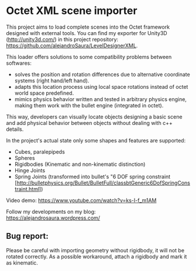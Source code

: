 # Octet XML scene importer

This project aims to load complete scenes into the Octet framework designed with external tools.
You can find my exporter for Unity3D (http://unity3d.com/) in this project repository: https://github.com/alejandroSaura/LevelDesignerXML.

This loader offers solutions to some compatibility problems between softwares:

- solves the position and rotation differences due to alternative coordinate systems (right hand/left hand).
- adapts this location process using local space rotations instead of octet world space predefined.
- mimics physics behavior written and tested in arbitrary physics engine, making them work with the bullet engine (integrated in octet).

This way, developers can visually locate objects designing a basic scene and add physical behavior between objects without dealing with c++ details.

In the project's actual state only some shapes and features are supported:

- Cubes, paralepipeds
- Spheres
- Rigidbodies (Kinematic and non-kinematic distinction)
- Hinge Joints
- Spring Joints (transformed into bullet's "6 DOF spring constraint [http://bulletphysics.org/Bullet/BulletFull/classbtGeneric6DofSpringConstraint.html])

Video demo: https://www.youtube.com/watch?v=ks-I-f_m1AM

Follow my developments on my blog: https://alejandrosaura.wordpress.com/

## Bug report:
Please be careful with importing geometry without rigidbody, it will not be rotated correctly. As a possible workaround, attach a rigidbody and mark it as kinematic.

